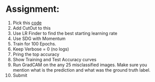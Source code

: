
# Assignment:

1. Pick this [code](https://github.com/amitdoda1983/EVA-Session-6/blob/master/6A_M6_Amit_Doda.ipynb) 
2. Add CutOut to this
3. Use LR Finder to find the best starting learning rate
4. Use SDG with Momentum
5. Train for 100 Epochs. 
6. Keep Verbose = 0 (no logs)
7. Pring the top accuracy
8. Show Training and Test Accuracy curves
9. Run GradCAM on the any 25 misclassified images. Make sure you mention what is the prediction and what was the ground truth label.
10. Submit

